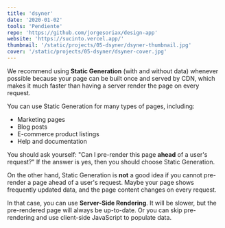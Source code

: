 ```yaml
---
title: 'dsyner'
date: '2020-01-02'
tools: 'Pendiente'
repo: 'https://github.com/jorgesoriax/design-app'
website: 'https://sucinto.vercel.app/'
thumbnail: '/static/projects/05-dsyner/dsyner-thumbnail.jpg'
cover: '/static/projects/05-dsyner/dsyner-cover.jpg'
---
```


We recommend using **Static Generation** (with and without data) whenever possible because your page can be built once and served by CDN, which makes it much faster than having a server render the page on every request.

You can use Static Generation for many types of pages, including:

- Marketing pages
- Blog posts
- E-commerce product listings
- Help and documentation

You should ask yourself: "Can I pre-render this page **ahead** of a user's request?" If the answer is yes, then you should choose Static Generation.

On the other hand, Static Generation is **not** a good idea if you cannot pre-render a page ahead of a user's request. Maybe your page shows frequently updated data, and the page content changes on every request.

In that case, you can use **Server-Side Rendering**. It will be slower, but the pre-rendered page will always be up-to-date. Or you can skip pre-rendering and use client-side JavaScript to populate data.